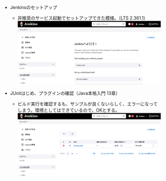 *   Jenkinsのセットアップ
    *   非推奨のサービス起動でセットアップできた模様。（LTS 2.361.1）
        ![ダッシュボード](Jenkins_Dashboard.png)    

*   JUnitはじめ、プラグインの確認（Java本格入門 13章）
    *   ビルド実行を確認するも、サンプルが良くないらしく、エラーになってしまう。環境としてはできているので、OKとする。
        ![ビルド実行](Jenkins_Build.png)
